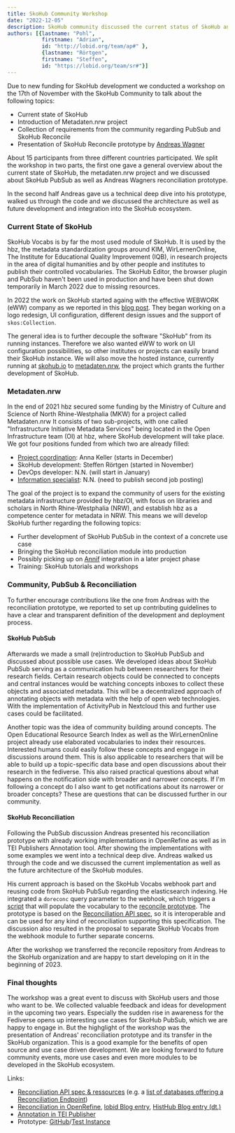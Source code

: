 ```yaml
---
title: SkoHub Community Workshop
date: "2022-12-05"
description: SkoHub community discussed the current status of SkoHub and made plans for future development
authors: [{lastname: "Pohl",
           firstname: "Adrian",
           id: "http://lobid.org/team/ap#" },
           {lastname: "Rörtgen",
           firstname: "Steffen",
           id: "https://lobid.org/team/sr#"}]
---
```



Due to new funding for SkoHub development we conducted a workshop on the 17th of November with the SkoHub Community to talk about the following topics:

- Current state of SkoHub
- Introduction of Metadaten.nrw project
- Collection of requirements from the community regarding PubSub and SkoHub Reconcile
- Presentation of SkoHub Reconcile prototype by [Andreas Wagner](https://www.lhlt.mpg.de/wagner)

About 15 participants from three different countries participated.
We split the workshop in two parts, the first one gave a general overview about the current state of SkoHub, the metadaten.nrw project and we discussed about SkoHub PubSub as well as Andreas Wagners reconciliation prototype.

In the second half Andreas gave us a technical deep dive into his prototype, walked us through the code and we discussed the architecture as well as future development and integration into the SkoHub ecosystem.

### Current State of SkoHub

SkoHub Vocabs is by far the most used module of SkoHub.
It is used by the hbz, the metadata standardization groups around KIM, WirLernenOnline, The Institute for Educational Quality Improvement (IQB), in research projects in the area of digital humanities and by other people and institutes to publish their controlled vocabularies.
The SkoHub Editor, the browser plugin and PubSub haven't been used in production and have been shut down temporarily in March 2022 due to missing resources.

In 2022 the work on SkoHub started againg with the effective WEBWORK (eWW) company as we reported in this [blog post](https://blog.skohub.io/2022-05-eww-project-kickoff/).
They began working on a logo redesign, UI configuration, different design issues and the support of `skos:Collection`.

The general idea is to further decouple the software "SkoHub" from its running instances.
Therefore we also wanted eWW to work on UI configuration possibilities, so other institutes or projects can easily brand their SkoHub instance.
We will also move the hosted instance, currently running at [skohub.io](https://skohub.io) to [metadaten.nrw](http://metadaten.nrw), the project which grants the further development of SkoHub.

### Metadaten.nrw

In the end of 2021 hbz secured some funding by the Ministry of Culture and Science of North Rhine-Westphalia (MKW) for a project called Metadaten.nrw
It consists of two sub-projects, with one called "Infrastructure Initiative Metadata Services" being located in the Open Infrastructure team (OI) at hbz, where SkoHub development will take place.
We got four positions funded from which two are already filled:

- [Project coordination](https://blog.lobid.org/2022/08/19/job-projektkoordinatorin.html): Anna Keller (starts in December)
- SkoHub development: Steffen Rörtgen (started in November)
- DevOps developer: N.N. (will start in January)
- [Information specialist](https://blog.lobid.org/2022/07/26/job-informationsspezialistin.html): N.N. (need to publish second job posting)

The goal of the project is to expand the community of users for the existing metadata infrastructure provided by hbz/OI, with focus on libraries and scholars in North Rhine-Westphalia (NRW), and establish hbz as a competence center for metadata in NRW.
This means we will develop SkoHub further regarding the following topics:

- Further development of SkoHub PubSub in the context of a concrete use case
- Bringing the SkoHub reconciliation module into production
- Possibly picking up on [Annif](https://annif.org/) integration in a later project phase
- Training: SkoHub tutorials and workshops

### Community, PubSub & Reconciliation

To further encourage contributions like the one from Andreas with the reconciliation prototype, we reported to set up contributing guidelines to have a clear and transparent definition of the development and deployment process.

#### SkoHub PubSub

Afterwards we made a small (re)introduction to SkoHub PubSub and discussed about possible use cases.
We developed ideas about SkoHub PubSub serving as a communication hub between researchers for their research fields.
Certain research objects could be connected to concepts and central instances would be watching concepts inboxes to collect these objects and associated metadata.
This will be a decentralized approach of annotating objects with metadata with the help of open web technologies.
With the implementation of ActivityPub in Nextcloud this and further use cases could be facilitated.

Another topic was the idea of community building around concepts.
The Open Educational Resource Search Index as well as the WirLernenOnline project already use elaborated vocabularies to index their resources.
Interested humans could easily follow these concepts and engage in discussions around them.
This is also applicable to researchers that will be able to build up a topic-specific data base and open discussions about their research in the fediverse.
This also raised practical questions about what happens on the notification side with broader and narrower concepts.
If I'm following a concept do I also want to get notifications about its narrower or broader concepts?
These are questions that can be discussed further in our community.

#### SkoHub Reconciliation

Following the PubSub discussion Andreas presented his reconciliation prototype with already working implementations in OpenRefine as well as in TEI Publishers Annotation tool.
After showing the implementations with some examples we went into a technical deep dive.
Andreas walked us through the code and we discussed the current implementation as well as the future architecture of the SkoHub modules.

His current approach is based on the SkoHub Vocabs webhook part and reusing code from SkoHub PubSub regarding the elasticsearch indexing.
He integrated a `doreconc` query parameter to the webhook, which triggers a [script](https://github.com/mpilhlt/skohub-vocabs/blob/feature-reconc/src/populateReconciliation.js) that will populate the vocabulary to the [reconcile prototype](https://github.com/skohub-io/skohub-reconcile).
The prototype is based on the [Reconciliation API spec](https://reconciliation-api.github.io/), so it is interoperable and can be used for any kind of reconciliation supporting this specification.
The discussion also resulted in the proposal to separate SkoHub Vocabs from the webhook module to further separate concerns.

After the workshop we transferred the reconcile repository from Andreas to the SkoHub organization and are happy to start developing on it in the beginning of 2023.

### Final thoughts

The workshop was a great event to discuss with SkoHub users and those who want to be.
We collected valuable feedback and ideas for development in the upcoming two years.
Especially the sudden rise in awareness for the Fediverse opens up interesting use cases for SkoHub PubSub, which we are happy to engage in.
But the highglight of the workshop was the presentation of Andreas' reconciliation prototype and its transfer in the SkoHub organization.
This is a good example for the benefits of open source and use case driven development.
We are looking forward to future community events, more use cases and even more modules to be developed in the SkoHub ecosystem.

Links: 
- [Reconciliation API spec & ressources](https://reconciliation-api.github.io/) (e.g. a [list of databases offering a Reconciliation Endpoint](https://reconciliation-api.github.io/testbench/#/)) 
- [Reconciliation in OpenRefine](https://docs.openrefine.org/manual/reconciling), [lobid Blog entry](https://blog.lobid.org/2019/09/30/openrefine-examples.html), [HistHub Blog entry (dt.)](https://histhub.ch/reconciling/) 
- [Annotation in TEI Publisher](https://teipublisher.com/exist/apps/tei-publisher/doc/blog/tei-publisher-710.xml) 
- Prototype: [GitHub](https://github.com/skohub-io/skohub-reconcile)/[Test Instance](https://c111-064.cloud.gwdg.de/reconc/)

